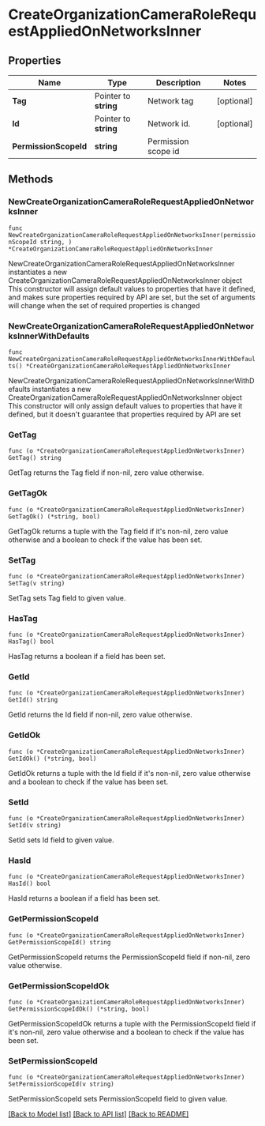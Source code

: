 # CreateOrganizationCameraRoleRequestAppliedOnNetworksInner

## Properties

Name | Type | Description | Notes
------------ | ------------- | ------------- | -------------
**Tag** | Pointer to **string** | Network tag | [optional] 
**Id** | Pointer to **string** | Network id. | [optional] 
**PermissionScopeId** | **string** | Permission scope id | 

## Methods

### NewCreateOrganizationCameraRoleRequestAppliedOnNetworksInner

`func NewCreateOrganizationCameraRoleRequestAppliedOnNetworksInner(permissionScopeId string, ) *CreateOrganizationCameraRoleRequestAppliedOnNetworksInner`

NewCreateOrganizationCameraRoleRequestAppliedOnNetworksInner instantiates a new CreateOrganizationCameraRoleRequestAppliedOnNetworksInner object
This constructor will assign default values to properties that have it defined,
and makes sure properties required by API are set, but the set of arguments
will change when the set of required properties is changed

### NewCreateOrganizationCameraRoleRequestAppliedOnNetworksInnerWithDefaults

`func NewCreateOrganizationCameraRoleRequestAppliedOnNetworksInnerWithDefaults() *CreateOrganizationCameraRoleRequestAppliedOnNetworksInner`

NewCreateOrganizationCameraRoleRequestAppliedOnNetworksInnerWithDefaults instantiates a new CreateOrganizationCameraRoleRequestAppliedOnNetworksInner object
This constructor will only assign default values to properties that have it defined,
but it doesn't guarantee that properties required by API are set

### GetTag

`func (o *CreateOrganizationCameraRoleRequestAppliedOnNetworksInner) GetTag() string`

GetTag returns the Tag field if non-nil, zero value otherwise.

### GetTagOk

`func (o *CreateOrganizationCameraRoleRequestAppliedOnNetworksInner) GetTagOk() (*string, bool)`

GetTagOk returns a tuple with the Tag field if it's non-nil, zero value otherwise
and a boolean to check if the value has been set.

### SetTag

`func (o *CreateOrganizationCameraRoleRequestAppliedOnNetworksInner) SetTag(v string)`

SetTag sets Tag field to given value.

### HasTag

`func (o *CreateOrganizationCameraRoleRequestAppliedOnNetworksInner) HasTag() bool`

HasTag returns a boolean if a field has been set.

### GetId

`func (o *CreateOrganizationCameraRoleRequestAppliedOnNetworksInner) GetId() string`

GetId returns the Id field if non-nil, zero value otherwise.

### GetIdOk

`func (o *CreateOrganizationCameraRoleRequestAppliedOnNetworksInner) GetIdOk() (*string, bool)`

GetIdOk returns a tuple with the Id field if it's non-nil, zero value otherwise
and a boolean to check if the value has been set.

### SetId

`func (o *CreateOrganizationCameraRoleRequestAppliedOnNetworksInner) SetId(v string)`

SetId sets Id field to given value.

### HasId

`func (o *CreateOrganizationCameraRoleRequestAppliedOnNetworksInner) HasId() bool`

HasId returns a boolean if a field has been set.

### GetPermissionScopeId

`func (o *CreateOrganizationCameraRoleRequestAppliedOnNetworksInner) GetPermissionScopeId() string`

GetPermissionScopeId returns the PermissionScopeId field if non-nil, zero value otherwise.

### GetPermissionScopeIdOk

`func (o *CreateOrganizationCameraRoleRequestAppliedOnNetworksInner) GetPermissionScopeIdOk() (*string, bool)`

GetPermissionScopeIdOk returns a tuple with the PermissionScopeId field if it's non-nil, zero value otherwise
and a boolean to check if the value has been set.

### SetPermissionScopeId

`func (o *CreateOrganizationCameraRoleRequestAppliedOnNetworksInner) SetPermissionScopeId(v string)`

SetPermissionScopeId sets PermissionScopeId field to given value.



[[Back to Model list]](../README.md#documentation-for-models) [[Back to API list]](../README.md#documentation-for-api-endpoints) [[Back to README]](../README.md)


